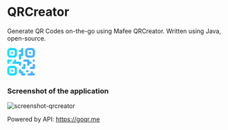 # QRCreator
Generate QR Codes on-the-go using Mafee QRCreator.
Written using Java, open-source.

<img src="qrcode-icon.png" style="width: 64px; height: 64px;" />

### Screenshot of the application

![screenshot-qrcreator](https://github.com/Mafee6/QRCreator/assets/64575804/ee014e6c-4a49-4638-9fe3-4c6f0dbe0492)

Powered by API: https://goqr.me